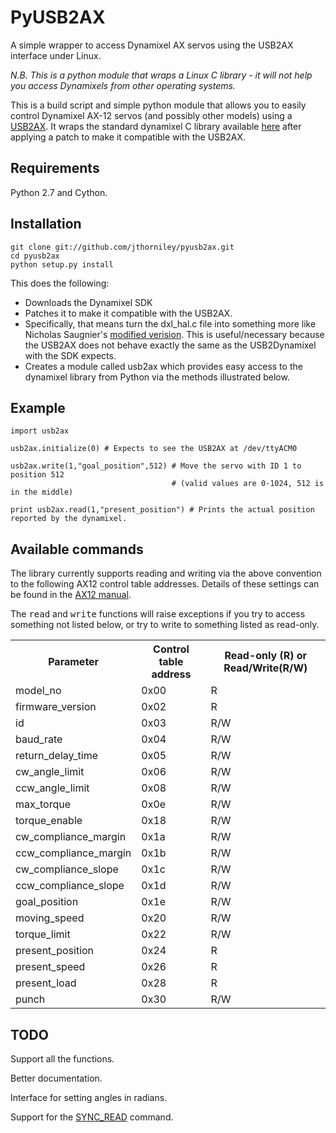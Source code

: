 # PyUSB2AX

A simple wrapper to access Dynamixel AX servos using the USB2AX interface under Linux.

_N.B. This is a python module that wraps a Linux C library - it will not help you access Dynamixels from other operating systems._

This is a build script and simple python module that allows you to easily control Dynamixel AX-12 servos (and possibly other models) using a [USB2AX](http://xevelabs.com/doku.php?id=product:usb2ax:usb2ax). It wraps the standard dynamixel C library available [here](http://support.robotis.com/en/software/dynamixel_sdk/usb2dynamixel/usb2dxl_linux.htm) after applying a patch to make it compatible with the USB2AX.

## Requirements

Python 2.7 and Cython.

## Installation

    git clone git://github.com/jthorniley/pyusb2ax.git
    cd pyusb2ax
    python setup.py install
    
This does the following:

* Downloads the Dynamixel SDK
* Patches it to make it compatible with the USB2AX.
 * Specifically, that means turn the dxl_hal.c file into something more like Nicholas Saugnier's [modified verision](https://paranoidstudio.assembla.com/code/paranoidstudio/git/node/blob/master/usb2ax/soft/dxl_hal.c). This is useful/necessary because the USB2AX does not behave exactly the same as the USB2Dynamixel with the SDK expects.
* Creates a module called usb2ax which provides easy access to the dynamixel library from Python via the
  methods illustrated below.

## Example

    import usb2ax
    
    usb2ax.initialize(0) # Expects to see the USB2AX at /dev/ttyACM0
    
    usb2ax.write(1,"goal_position",512) # Move the servo with ID 1 to position 512
                                        # (valid values are 0-1024, 512 is in the middle)
                                        
    print usb2ax.read(1,"present_position") # Prints the actual position reported by the dynamixel.

## Available commands

The library currently supports reading and writing via the above convention to
the following AX12 control table addresses. Details of these settings can be found
in the [AX12 manual](http://support.robotis.com/en/product/dynamixel/ax_series/dxl_ax_actuator.htm).

The <tt>read</tt> and <tt>write</tt> functions will raise exceptions if you
try to access something not listed below, or try to write to something listed
as read-only.


<table>
<tr><th>Parameter</th><th>Control table address</th><th>Read-only (R) or Read/Write(R/W)</th></tr>
<tr><td>model_no</td><td>0x00</td><td>R</td></tr>
<tr><td>firmware_version</td><td>0x02</td><td>R</td></tr>
<tr><td>id</td><td>0x03</td><td>R/W</td></tr>
<tr><td>baud_rate</td><td>0x04</td><td>R/W</td></tr>
<tr><td>return_delay_time</td><td>0x05</td><td>R/W</td></tr>
<tr><td>cw_angle_limit</td><td>0x06</td><td>R/W</td></tr>
<tr><td>ccw_angle_limit</td><td>0x08</td><td>R/W</td></tr>
<tr><td>max_torque</td><td>0x0e</td><td>R/W</td></tr>
<tr><td>torque_enable</td><td>0x18</td><td>R/W</td></tr>
<tr><td>cw_compliance_margin</td><td>0x1a</td><td>R/W</td></tr>
<tr><td>ccw_compliance_margin</td><td>0x1b</td><td>R/W</td></tr>
<tr><td>cw_compliance_slope</td><td>0x1c</td><td>R/W</td></tr>
<tr><td>ccw_compliance_slope</td><td>0x1d</td><td>R/W</td></tr>
<tr><td>goal_position</td><td>0x1e</td><td>R/W</td></tr>
<tr><td>moving_speed</td><td>0x20</td><td>R/W</td></tr>
<tr><td>torque_limit</td><td>0x22</td><td>R/W</td></tr>
<tr><td>present_position</td><td>0x24</td><td>R</td></tr>
<tr><td>present_speed</td><td>0x26</td><td>R</td></tr>
<tr><td>present_load</td><td>0x28</td><td>R</td></tr>
<tr><td>punch</td><td>0x30</td><td>R/W</td></tr>
</table>

## TODO

Support all the functions.

Better documentation.

Interface for setting angles in radians.

Support for the [SYNC_READ](http://www.xevelabs.com/doku.php?id=product:usb2ax:advanced_instructions) command.
